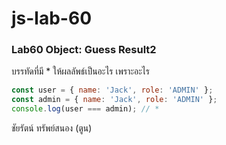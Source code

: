 # js-lab-60
### Lab60 Object: Guess Result2
บรรทัดที่มี * ให้ผลลัพธ์เป็นอะไร เพราะอะไร

```JavaScript
const user = { name: 'Jack', role: 'ADMIN' };
const admin = { name: 'Jack', role: 'ADMIN' };
console.log(user === admin); // *
```

ชัยรัตน์ ทรัพย์สนอง (ตูน)
